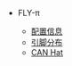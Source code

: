 * FLY-π
 
  * [配置信息](/board/fly_pi/README.md)
  * [引脚分布](/board/fly_pi/pins.md)
  * [CAN Hat](/board/fly_pi/canhat.md)



